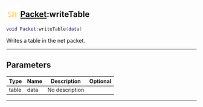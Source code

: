 ## <img src="../../.gitbook/assets/shared.png" width="32" height="32" /> [Packet](../packet/README.md):writeTable

```lua
void Packet:writeTable(data)
```

Writes a table in the net packet.<br>

-----------------
## Parameters

| Type   | Name | Description | Optional |
| ------ | ---- | ----------- | -------: |
| table | data | No description |  |


--------